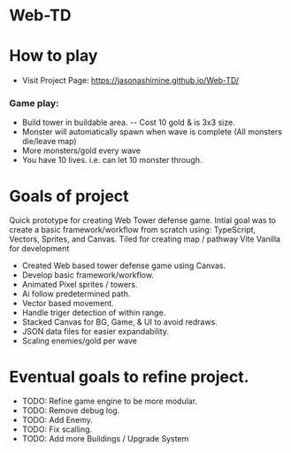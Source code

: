 # Web-TD
 
# How to play
 - Visit Project Page: https://jasonashimine.github.io/Web-TD/

### Game play:
 - Build tower in buildable area.
 -- Cost 10 gold & is 3x3 size.
 - Monster will automatically spawn when wave is complete (All monsters die/leave map)
 - More monsters/gold every wave 
 - You have 10 lives. i.e. can let 10 monster through.

# Goals of project
Quick prototype for creating Web Tower defense game.
Intial goal was to create a basic framework/workflow from scratch using: TypeScript, Vectors, Sprites, and Canvas.
Tiled for creating map / pathway
Vite Vanilla for development

 - Created Web based tower defense game using Canvas.
 - Develop basic framework/workflow.
 - Animated Pixel sprites / towers.
 - Ai follow predetermined path.
 - Vector based movement.
 - Handle triger detection of within range.
 - Stacked Canvas for BG, Game, & UI to avoid redraws.
 - JSON data files for easier expandability. 
 - Scaling enemies/gold per wave

# Eventual goals to refine project.
 - TODO: Refine game engine to be more modular.
 - TODO: Remove debug log. 
 - TODO: Add Enemy.
 - TODO: Fix scalling.
 - TODO: Add more Buildings / Upgrade System
